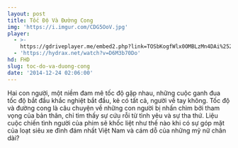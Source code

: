 ```yaml
---
layout: post
title: Tốc Độ Và Đường Cong
img: 'https://i.imgur.com/CDG5OoV.jpg'
player:
  - >-
    https://gdriveplayer.me/embed2.php?link=TOSbKogfWlx0OMBLzMn4DAi%252FNXlWg4Pgmuu6aYqHVhl1RkZIBFbv8R57l92e0%252BAOtkswGbvxS9VKRMalLeQAWCV5CwX4riVnGSBnEP381e4hkjs%252B2nzeFkyuzuZ6r8QyEfTTQQqsL%252FYlv53pUIPzZDJUbAB5rM%252BMrBjZT7qg9H8B60ebCoioInvg6sKb%252BZARO3E9k%252Bs0rGfSZamnEmgoZS
  - 'https://hydrax.net/watch?v=D6M3b70Do'
hd: FHD
slug: toc-do-va-duong-cong
date: '2014-12-24 02:06:00'
---
```


Hai con người, một niềm đam mê tốc độ gặp nhau, những cuộc ganh đua tốc độ bắt đầu khắc nghiệt bắt đầu, kẻ có tất cả, người về tay không. Tốc độ và đường cong là câu chuyện về những con người bị nhấn chìm bởi tham vọng của bản thân, chỉ tìm thấy sự cứu rỗi từ tình yêu và sự tha thứ. Liệu cuộc chiến tình người của phim sẽ khốc liệt như thế nào khi có sự góp mặt của loạt siêu xe đình đám nhất Việt Nam và cám dỗ của những mỹ nữ chân dài?
